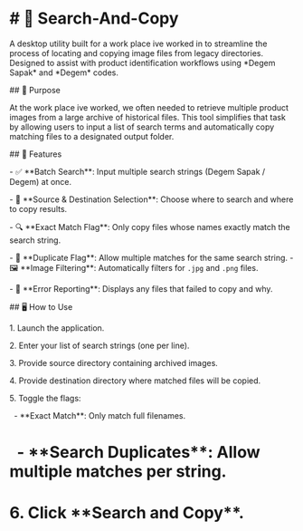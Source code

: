 # \# 📁 Search-And-Copy
 

 A desktop utility built for a work place ive worked in to streamline the process of locating and copying image files from legacy directories. Designed to assist with product identification workflows using \*Degem Sapak\* and \*Degem\* codes.

 

 \## 🧠 Purpose

 

 At the work place ive worked, we often needed to retrieve multiple product images from a large archive of historical files. This tool simplifies that task by allowing users to input a list of search terms and automatically copy matching files to a designated output folder.



 \## 🚀 Features

 

 \- ✅ \*\*Batch Search\*\*: Input multiple search strings (Degem Sapak / Degem) at once.

 \- 📂 \*\*Source \& Destination Selection\*\*: Choose where to search and where to copy results.

 \- 🔍 \*\*Exact Match Flag\*\*: Only copy files whose names exactly match the search string.

 \- 🔁 \*\*Duplicate Flag\*\*: Allow multiple matches for the same search string.
 \- 🖼️ \*\*Image Filtering\*\*: Automatically filters for `.jpg` and `.png` files.

 \- 🧾 \*\*Error Reporting\*\*: Displays any files that failed to copy and why.

 

 \## 🖥️ How to Use

 

 1\. Launch the application.

 2\. Enter your list of search strings (one per line).

 3\. Provide source directory containing archived images.

 4\. Provide destination directory where matched files will be copied.

 5\. Toggle the flags:

 &nbsp;  - \*\*Exact Match\*\*: Only match full filenames.

# &nbsp;  - \*\*Search Duplicates\*\*: Allow multiple matches per string.

# 6\. Click \*\*Search and Copy\*\*.

